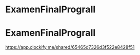 # ExamenFinalPrograII
# ExamenFinalPrograII
https://app.clockify.me/shared/65465d7326d3f522e8428f51
